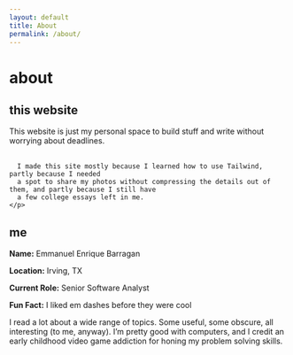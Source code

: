 ```yaml
---
layout: default
title: About
permalink: /about/
---
```


<div class="flex flex-col gap-6 mt-4">
  <!-- Top-level heading -->
  <h1 class="sr-only">
    about
  </h1>

  <!-- “This Site” section -->
  <section class="space-y-4">
    <h2 class="text-2xl font-semibold mb-4 border-b border-gray-300 pb-1">
      this website
    </h2>
    <p class="text-base leading-relaxed">
      This website is just my personal space to build stuff and write without
      worrying about deadlines.<br><br>

      I made this site mostly because I learned how to use Tailwind, partly because I needed
      a spot to share my photos without compressing the details out of them, and partly because I still have
      a few college essays left in me.
    </p>
  </section>

  <!-- “Me” section -->
  <section class="max-w-2xl mx-auto px-6">
    <h2 class="text-2xl font-semibold mb-4 border-b border-gray-300 pb-1">
      me
    </h2>
    <div class="text-base space-y-1 mb-6">
      <p><strong>Name:</strong> Emmanuel Enrique Barragan</p>
      <p><strong>Location:</strong> Irving, TX</p>
      <p><strong>Current Role:</strong> Senior Software Analyst</p>
      <p><strong>Fun Fact:</strong> I liked em dashes before they were cool</p>
    </div>
    <p class="text-base leading-relaxed">
      I read a lot about a wide range of topics. Some useful, some obscure, all interesting (to me, anyway).
      I’m pretty good with computers, and I credit an early childhood video game addiction for honing my
      problem solving skills.
    </p>
  </section>
</div>